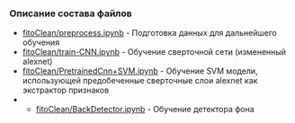 ### Описание состава файлов

* [fitoClean/preprocess.ipynb](fitoClean/preprocess.ipynb) - Подготовка данных для дальнейшего обучения
* [fitoClean/train-CNN.ipynb](fitoClean/train-CNN.ipynb) - Обучение сверточной сети (измененный alexnet)
* [fitoClean/PretrainedCnn+SVM.ipynb](fitoClean/PretrainedCnn+SVM.ipynb) - Обучение SVM модели, использующей предобеченные сверточные слои alexnet как экстрактор признаков
* * [fitoClean/BackDetector.ipynb](fitoClean/BackDetector.ipynb) - Обучение детектора фона
